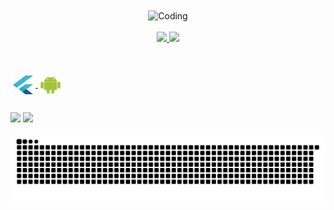 <div align="center">
<img align="center" alt="Coding" width="650" src="https://i.ibb.co/GJ1z1Kv/git-cover-filipe-final.png">
 </div>

<div align="center">
 <br>
  <a href="https://github.com/fiehvaz">
  <img height="180em" src="https://github-readme-stats.vercel.app/api?username=fiehvaz&show_icons=true&theme=github_dark&include_all_commits=true&count_private=true"/>
  <img height="180em" src="https://github-readme-stats.vercel.app/api/top-langs/?username=fiehvaz&layout=compact&langs_count=7&theme=github_dark"/>
</div>
  
<div style="display: inline_block"><br><br><br>
  <img align="center" alt="Fi-Flutter" height="30" width="40" src="https://github.com/devicons/devicon/blob/master/icons/flutter/flutter-original.svg">
 <img align="center" alt="Fi-Android" height="30" width="40" src="https://github.com/devicons/devicon/blob/master/icons/android/android-original.svg">
</div>
  
  ##
 
<div> 
 
   <a href = "mailto:vaz.louren@gmail.com"><img src="https://img.shields.io/badge/-Gmail-%23333?style=for-the-badge&logo=gmail&logoColor=white" target="_blank"></a>
  <a href="https://www.linkedin.com/in/filipe-vaz-louren%C3%A7o/" target="_blank"><img src="https://img.shields.io/badge/-LinkedIn-%230077B5?style=for-the-badge&logo=linkedin&logoColor=white" target="_blank"></a> 
 
  ![Snake animation](https://github.com/fiehvaz/fiehvaz/blob/output/github-contribution-grid-snake.svg)
 
</div>
